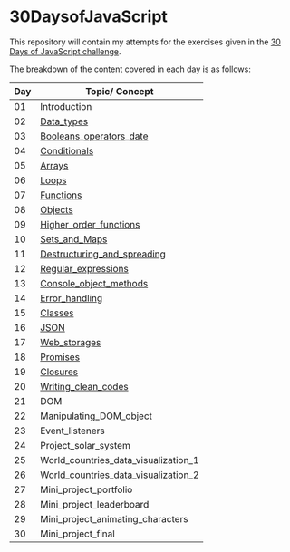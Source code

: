 # 30DaysofJavaScript

This repository will contain my attempts for the exercises given in the  [30 Days of JavaScript challenge](<https://github.com/Asabeneh/30-Days-Of-JavaScript>).

The breakdown of the content covered in each day is as follows:

| Day | Topic/ Concept |
| --- | ---- |
|01|Introduction|
|02|[Data_types](<https://github.com/lukmanaj/30DaysofJavaScript/blob/main/day_02_Data_types/day_02_exercises.js>)|
|03|[Booleans_operators_date](<https://github.com/lukmanaj/30DaysofJavaScript/blob/main/day_03_Booleans_operators_date/day_03_exercises.js>)|
|04| [Conditionals](<https://github.com/lukmanaj/30DaysofJavaScript/blob/main/day_04_Conditionals/day_04_exercises.js>)|
|05|[Arrays](<https://github.com/lukmanaj/30DaysofJavaScript/blob/main/day_05_Arrays/day_05_exercises.js>)|
|06|[Loops](<https://github.com/lukmanaj/30DaysofJavaScript/blob/main/day_06_Loops/day_06_exercises.js>)|
|07|[Functions](<https://github.com/lukmanaj/30DaysofJavaScript/blob/main/day_07_Functions/day_07_exercises.js>)|
|08 |[Objects](<https://github.com/lukmanaj/30DaysofJavaScript/blob/main/day_08_Objects/day_08_exercises.js>)|
|09 | [Higher_order_functions](<https://github.com/lukmanaj/30DaysofJavaScript/blob/main/day_09_Higher_order_functions/day_09_exercises.js>)|
|10 |[Sets_and_Maps](<https://github.com/lukmanaj/30DaysofJavaScript/blob/main/day_10_Sets_and_Maps/day_10_exercises.js>)|
|11 |[Destructuring_and_spreading](<https://github.com/lukmanaj/30DaysofJavaScript/blob/main/day_11_Destructuring_and_spreading/day_11_exercises.js>)|
|12 |[Regular_expressions](<https://github.com/lukmanaj/30DaysofJavaScript/blob/main/day_12_Regular_expressions/day_12_exercises.js>)|
|13 |[Console_object_methods](<https://github.com/lukmanaj/30DaysofJavaScript/blob/main/day_13_Console_object_methods/day_13_exercises.js>)|
|14 | [Error_handling](<https://github.com/lukmanaj/30DaysofJavaScript/blob/main/day_14_Error_handling/error_handing.md>)|
|15 |[Classes](<https://github.com/lukmanaj/30DaysofJavaScript/blob/main/day_15_Classes/day_15_exercises.js>)|
|16|[JSON](<https://github.com/lukmanaj/30DaysofJavaScript/blob/main/day_16_JSON/day_16_exercises.js>)|
|17|[Web_storages](<https://github.com/lukmanaj/30DaysofJavaScript/blob/main/day_17_Web_storages/day_17_exercises.js>)|
|18|[Promises](<https://github.com/lukmanaj/30DaysofJavaScript/blob/main/day_18_Promises/day_18_exercises.mjs>)|
|19|[Closures](<https://github.com/lukmanaj/30DaysofJavaScript/blob/main/day_19_Closures/day_19_exercises.js>)|
|20|[Writing_clean_codes](<https://github.com/lukmanaj/30DaysofJavaScript/blob/main/day_20_Writing_clean_codes/writing_clean_codes_in_js.md>)|
|21|DOM|
|22|Manipulating_DOM_object|
|23|Event_listeners|
|24|Project_solar_system|
|25|World_countries_data_visualization_1|
|26|World_countries_data_visualization_2|
|27|Mini_project_portfolio|
|28|Mini_project_leaderboard|
|29|Mini_project_animating_characters|
|30|Mini_project_final|

